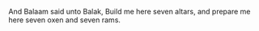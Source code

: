 And Balaam said unto Balak, Build me here seven altars, and prepare me here seven oxen and seven rams.
